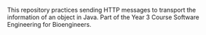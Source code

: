 This repository practices sending HTTP messages to transport the information of an object in Java. 
Part of the Year 3 Course Software Engineering for Bioengineers. 
